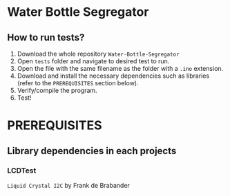 # Water Bottle Segregator
## How to run tests?
1. Download the whole repository `Water-Bottle-Segregator`
2. Open `tests` folder and navigate to desired test to run.
3. Open the file with the same filename as the folder with a `.ino` extension.
4. Download and install the necessary dependencies such as libraries (refer to the `PREREQUISITES` section below).
5. Verify/compile the program.
6. Test!

# PREREQUISITES
## Library dependencies in each projects
### LCDTest
`Liquid Crystal I2C` by Frank de Brabander 